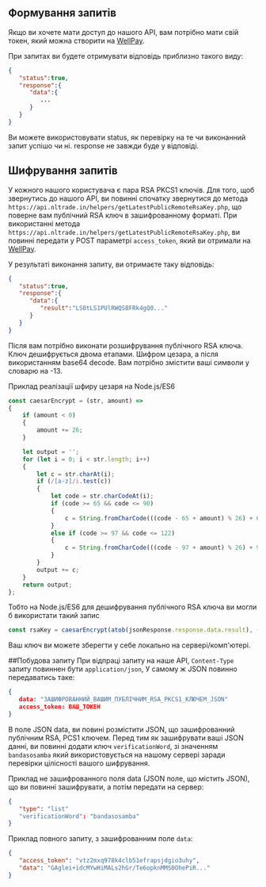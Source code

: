 ## Формування запитів
Якщо ви хочете мати доступ до нашого API, вам потрібно мати свій токен, який можна створити на [WellPay](https://wellpay.me/).

При запитах ви будете отримувати відповідь приблизно такого виду:
``` json
{
   "status":true,
   "response":{
      "data":{
         ...
      }
   }
}
```
Ви можете використовувати status, як перевірку на те чи виконанний запит успішо чи ні. response не завжди буде у відповіді.

## Шифрування запитів
У кожного нашого користувача є пара RSA PKCS1 ключів. Для того, щоб звернутись до нашого API, ви повинні спочатку звернутися до метода `https://api.nltrade.in/helpers/getLatestPublicRemoteRsaKey.php`, що поверне вам публічний RSA ключ в зашифрованному форматі.
При використанні метода `https://api.nltrade.in/helpers/getLatestPublicRemoteRsaKey.php`, ви повинні передати у POST параметрі `access_token`, який ви отримали на [WellPay](https://wellpay.me/).

У результаті виконання запиту, ви отримаєте таку відповідь:
``` json
{
   "status":true,
   "response":{
      "data":{
         "result":"LS0tLS1PUlRWQSBFRk4gQ0..."
      }
   }
}
```
Після вам потрібно виконати розшифрування публічного RSA ключа.
Ключ дешифрується двома етапами. Шифром цезара, а після використанням base64 decode.
Вам потрібно змістити ваші символи у словарю на -13.

Приклад реалізації шфиру цезаря на Node.js/ES6
``` js
const caesarEncrypt = (str, amount) => 
{
    if (amount < 0) 
    {
        amount += 26;
    }

    let output = '';
    for (let i = 0; i < str.length; i++) 
    {
        let c = str.charAt(i);
        if (/[a-z]/i.test(c)) 
        {
            let code = str.charCodeAt(i);
            if (code >= 65 && code <= 90) 
            {
                c = String.fromCharCode(((code - 65 + amount) % 26) + 65);
            } 
            else if (code >= 97 && code <= 122) 
            {
                c = String.fromCharCode(((code - 97 + amount) % 26) + 97);
            }
        }
        output += c;
    }
    return output;
};
```

Тобто на Node.js/ES6 для дешифрування публічного RSA ключа ви могли б використати такий запис
``` js
const rsaKey = caesarEncrypt(atob(jsonResponse.response.data.result), -13)
```

Ваш ключ ви можете зберегти у себе локально на сервері/комп'ютері.

##Побудова запиту 
При відпраці запиту на наше API, `Content-Type` запиту повиннен бути `application/json`,
У самому ж JSON повинно передаватись таке:
``` json
{
   data: "ЗАШИФРОВАННИЙ_ВАШИМ_ПУБЛІЧНИМ_RSA_PKCS1_КЛЮЧЕМ_JSON"
   access_token: ВАШ_ТОКЕН
}
```
В поле JSON data, ви повині розмістити JSON, що зашифрованний публічним RSA, PCS1 ключем.
Перед тим як зашифрувати ваші JSON данні, ви повинні додати ключ `verificationWord`, зі значенням `bandasosamba` який використовується на нашому сервері заради перевірки цілісності вашого шифрування.

Приклад не зашифрованного поля data (JSON поле, що містить JSON), що ви повинні зашифрувати, а потім передати на сервер:
``` json
{
   "type": "list"
   "verificationWord": "bandasosamba"
}
```

Приклад повного запиту, з зашифрованним поле `data`:
``` json
{
   "access_token": "vtz2mxq978k4clb51efrapsjdgio3uhy", 
   "data": "GAglei+idcMYwHiMALs2hGr/Te6opknMMS0OhePiR..."
}
```
